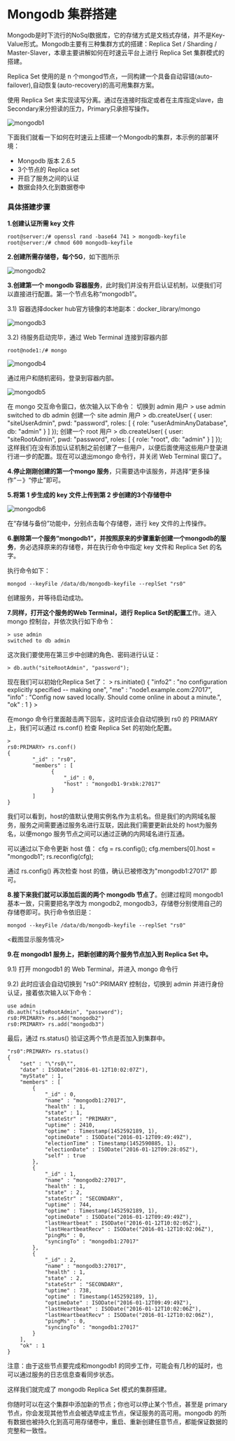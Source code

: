 # Mongodb 集群搭建
Mongodb是时下流行的NoSql数据库，它的存储方式是文档式存储，并不是Key-Value形式。Mongodb主要有三种集群方式的搭建：Replica Set / Sharding / Master-Slaver，本章主要讲解如何在时速云平台上进行 Replica Set 集群模式的搭建。

Replica Set 使用的是 n 个mongod节点，一同构建一个具备自动容错(auto-failover),自动恢复(auto-recovery)的高可用集群方案。

使用 Replica Set 来实现读写分离。通过在连接时指定或者在主库指定slave，由Secondary来分担读的压力，Primary只承担写操作。

 ![mongodb1](/doc/v1/images/advservices/mongo-rs-1.png)

下面我们就看一下如何在时速云上搭建一个Mongodb的集群，本示例的部署环境：
* Mongodb 版本 2.6.5
* 3个节点的 Replica set
* 开启了服务之间的认证
* 数据会持久化到数据卷中

### 具体搭建步骤
**1.创建认证所需 key 文件**


    root@server:/# openssl rand -base64 741 > mongodb-keyfile
    root@server:/# chmod 600 mongodb-keyfile

**2.创建所需存储卷，每个5G**，如下图所示

![mongodb2](/doc/v1/images/advservices/mongo-rs-2.png)

**3.创建第一个 mongodb 容器服务**，此时我们并没有开启认证机制，以便我们可以直接进行配置。第一个节点名称“mongodb1”。

3.1) 容器选择docker hub官方镜像的本地副本：docker_library/mongo

![mongodb3](/doc/v1/images/advservices/mongo-rs-3.png)

3.2) 待服务启动完毕，通过 Web Terminal 连接到容器内部

    root@node1:/# mongo

![mongodb4](/doc/v1/images/advservices/mongo-rs-4.png)

通过用户和随机密码，登录到容器内部。

![mongodb5](/doc/v1/images/advservices/mongo-rs-5.png)

在 mongo 交互命令窗口，依次输入以下命令：
切换到 admin 用户
    > use admin
    switched to db admin
创建一个 site admin 用户
    > db.createUser( {
         user: "siteUserAdmin",
         pwd: "password",
         roles: [ { role: "userAdminAnyDatabase", db: "admin" } ]
       });
创建一个 root 用户
    > db.createUser( {
         user: "siteRootAdmin",
         pwd: "password",
         roles: [ { role: "root", db: "admin" } ]
       });
这样我们在没有添加认证机制之前创建了一些用户，以便后面使用这些用户登录进行进一步的配置。现在可以退出mongo 命令行，并关闭 Web Terminal 窗口了。

**4.停止刚刚创建的第一个mongo 服务**，只需要选中该服务，并选择“更多操作”－》“停止”即可。

**5.将第 1 步生成的 key 文件上传到第 2 步创建的3个存储卷中**

![mongodb6](/doc/v1/images/advservices/mongo-rs-6.png)

在“存储与备份”功能中，分别点击每个存储卷，进行 key 文件的上传操作。

**6.删除第一个服务“mongodb1”，并按照原来的步骤重新创建一个mongodb的服务**，务必选择原来的存储卷，并在执行命令中指定 key 文件和 Replica Set 的名字。

执行命令如下：

    mongod --keyFile /data/db/mongodb-keyfile --replSet "rs0"
创建服务，并等待启动成功。

**7.同样，打开这个服务的Web Terminal，进行 Replica Set的配置工**作。进入mongo 控制台，并依次执行如下命令：

    > use admin
    switched to db admin

这次我们要使用在第三步中创建的角色、密码进行认证：

    > db.auth("siteRootAdmin", "password");
现在我们可以初始化Replica Set了：
    > rs.initiate()
    {
             "info2" : "no configuration explicitly specified -- making one",
             "me" : "node1.example.com:27017",
             "info" : "Config now saved locally.  Should come online in about a minute.",
             "ok" : 1
    }
    >

在mongo 命令行里面敲击两下回车，这时应该会自动切换到 rs0 的 PRIMARY 上，我们可以通过 rs.conf() 检查 Replica Set 的初始化配置。

    >
    rs0:PRIMARY> rs.conf()
    {
            "_id" : "rs0",
            "members" : [
                  {
                      "_id" : 0,
                      "host" : "mongodb1-9rxbk:27017"
                  }
            ]
    }

我们可以看到，host的值默认使用实例名作为主机名。但是我们的内网域名服务，服务之间需要通过服务名进行互联，因此我们需要更新此处的 host为服务名，以便mongo 服务节点之间可以通过正确的内网域名进行互通。

可以通过以下命令更新 host 值：
    cfg = rs.config();
    cfg.members[0].host = "mongodb1";
    rs.reconfig(cfg);

通过 rs.config() 再次检查 host 的值，确认已被修改为"mongodb1:27017" 即可。

**8.接下来我们就可以添加后面的两个 mongodb 节点了**。创建过程同 mongodb1 基本一致，只需要把名字改为 mongodb2, mongodb3，存储卷分别使用自己的存储卷即可。执行命令依旧是：

    mongod --keyFile /data/db/mongodb-keyfile --replSet "rs0"


<截图显示服务情况>

**9.在 mongodb1 服务上，把新创建的两个服务节点加入到 Replica Set 中。**

9.1) 打开 mongodb1 的 Web Terminal，并进入 mongo 命令行

9.2) 此时应该会自动切换到 "rs0":PRIMARY 控制台，切换到 admin 并进行身份认证，接着依次输入以下命令：

    use admin
    db.auth("siteRootAdmin", "password");
    rs0:PRIMARY> rs.add("mongodb2")
    rs0:PRIMARY> rs.add("mongodb3")
最后，通过 rs.status() 验证这两个节点是否加入到集群中。

    "rs0":PRIMARY> rs.status()
    {
    	"set" : "\"rs0\"",
    	"date" : ISODate("2016-01-12T10:02:07Z"),
    	"myState" : 1,
    	"members" : [
    		{
    			"_id" : 0,
    			"name" : "mongodb1:27017",
    			"health" : 1,
    			"state" : 1,
    			"stateStr" : "PRIMARY",
    			"uptime" : 2410,
    			"optime" : Timestamp(1452592189, 1),
    			"optimeDate" : ISODate("2016-01-12T09:49:49Z"),
    			"electionTime" : Timestamp(1452590885, 1),
    			"electionDate" : ISODate("2016-01-12T09:28:05Z"),
    			"self" : true
    		},
    		{
    			"_id" : 1,
    			"name" : "mongodb2:27017",
    			"health" : 1,
    			"state" : 2,
    			"stateStr" : "SECONDARY",
    			"uptime" : 744,
    			"optime" : Timestamp(1452592189, 1),
    			"optimeDate" : ISODate("2016-01-12T09:49:49Z"),
    			"lastHeartbeat" : ISODate("2016-01-12T10:02:05Z"),
    			"lastHeartbeatRecv" : ISODate("2016-01-12T10:02:06Z"),
    			"pingMs" : 0,
    			"syncingTo" : "mongodb1:27017"
    		},
    		{
    			"_id" : 2,
    			"name" : "mongodb3:27017",
    			"health" : 1,
    			"state" : 2,
    			"stateStr" : "SECONDARY",
    			"uptime" : 738,
    			"optime" : Timestamp(1452592189, 1),
    			"optimeDate" : ISODate("2016-01-12T09:49:49Z"),
    			"lastHeartbeat" : ISODate("2016-01-12T10:02:06Z"),
    			"lastHeartbeatRecv" : ISODate("2016-01-12T10:02:06Z"),
    			"pingMs" : 0,
    			"syncingTo" : "mongodb1:27017"
    		}
    	],
    	"ok" : 1
    }

注意：由于这些节点要完成和mongodb1 的同步工作，可能会有几秒的延时，也可以通过服务的日志信息查看同步状态。

这样我们就完成了 mongodb Replica Set 模式的集群搭建。

你随时可以在这个集群中添加新的节点；你也可以停止某个节点，甚至是 primary 节点，你会发现其他节点会被选举成主节点，保证服务的高可用。mongodb 的所有数据也被持久化到高可用存储卷中，重启、重新创建任意节点，都能保证数据的完整和一致性。



